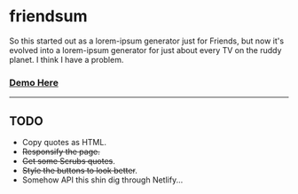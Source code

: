 # friendsum
So this started out as a lorem-ipsum generator just for Friends, but now it's evolved into a lorem-ipsum generator for just about every TV on the ruddy planet. I think I have a problem.

### [Demo Here](https://tender-darwin-4a6947.netlify.com/)

---

## TODO

 - Copy quotes as HTML.
 - ~~Responsify the page.~~
 - ~~Get some Scrubs quotes~~.
 - ~~Style the buttons to look better~~.
 - Somehow API this shin dig through Netlify...
